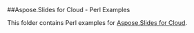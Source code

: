 ##Aspose.Slides for Cloud - Perl Examples

This folder contains Perl examples for [Aspose.Slides for Cloud](http://www.aspose.com/products/slides/cloud).
